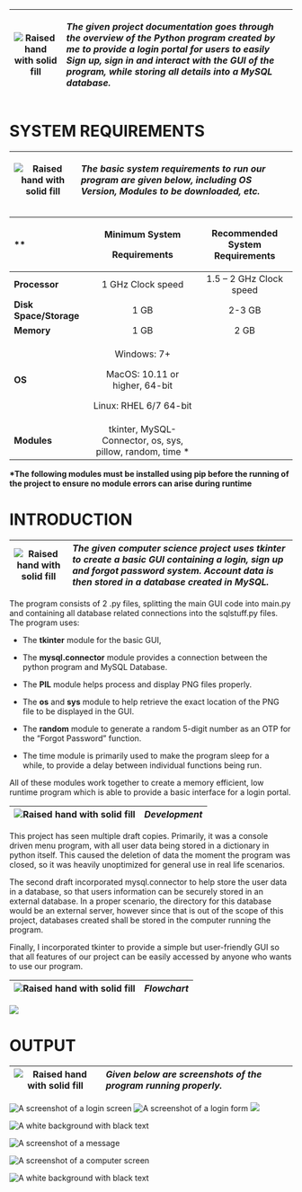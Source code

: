 

|![Raised hand with solid fill]|<p>*The given project documentation goes through the overview of the Python program created by me to provide a login portal for users to easily Sign up, sign in and interact with the GUI of the program, while storing all details into a MySQL database.* </p><p></p>|
| - | :- |

# **SYSTEM REQUIREMENTS**

|![Raised hand with solid fill]|<p>*The basic system requirements to run our program are given below, including OS Version, Modules to be downloaded, etc.* </p><p></p>|
| :-: | :- |

|**	|<p>**Minimum System**</p><p>**Requirements**</p>|**Recommended System Requirements**|
| :- | :-: | :-: |
|**Processor**|1 GHz Clock speed|1\.5 – 2 GHz Clock speed|
|**Disk Space/Storage**|1 GB|2-3 GB|
|**Memory**|1 GB|2 GB|
|**OS**|<p>Windows: 7+</p><p>MacOS: 10.11 or higher, 64-bit</p><p>Linux: RHEL 6/7 64-bit</p>||
|**Modules**|tkinter, MySQL-Connector, os, sys, pillow, random, time \*||

**\*The following modules must be installed using pip before the running of the project to ensure no module errors can arise during runtime**
# **INTRODUCTION**

|![Raised hand with solid fill]|*The given computer science project uses tkinter to create a basic GUI containing a login, sign up and forgot password system. Account data is then stored in a database created in MySQL.*|
| :-: | :- |

The program consists of 2 .py files, splitting the main GUI code into main.py and containing all database related connections into the sqlstuff.py files. The program uses:

- The **tkinter** module for the basic GUI, 

- The **mysql.connector** module provides a connection between the python program and MySQL Database. 

- The **PIL** module helps process and display PNG files properly.

- The **os** and **sys** module to help retrieve the exact location of the PNG file to be displayed in the GUI.

- The **random** module to generate a random 5-digit number as an OTP for the “Forgot Password” function. 

- The time module is primarily used to make the program sleep for a while, to provide a delay between individual functions being run. 

All of these modules work together to create a memory efficient, low runtime program which is able to provide a basic interface for a login portal. 


|![Raised hand with solid fill]|*Development*|
| :-: | :- |

This project has seen multiple draft copies. Primarily, it was a console driven menu program, with all user data being stored in a dictionary in python itself. This caused the deletion of data the moment the program was closed, so it was heavily unoptimized for general use in real life scenarios. 

The second draft incorporated mysql.connector to help store the user data in a database, so that users information can be securely stored in an external database. In a proper scenario, the directory for this database would be an external server, however since that is out of the scope of this project, databases created shall be stored in the computer running the program. 

Finally, I incorporated tkinter to provide a simple but user-friendly GUI so that all features of our project can be easily accessed by anyone who wants to use our program. 

|![Raised hand with solid fill]|*Flowchart*|
| :-: | :- |

![](Aspose.Words.5f9428f4-9848-452a-8362-ed691ebbebf9.003.png)

# **OUTPUT**
|![Raised hand with solid fill]|*Given below are screenshots of the program running properly.* |
| :-: | :- |

![A screenshot of a login screen](Aspose.Words.5f9428f4-9848-452a-8362-ed691ebbebf9.004.png)
![A screenshot of a login form](Aspose.Words.5f9428f4-9848-452a-8362-ed691ebbebf9.005.png)
![](Aspose.Words.5f9428f4-9848-452a-8362-ed691ebbebf9.006.png)


![A white background with black text](Aspose.Words.5f9428f4-9848-452a-8362-ed691ebbebf9.007.png)





![A screenshot of a message](Aspose.Words.5f9428f4-9848-452a-8362-ed691ebbebf9.008.png)	




![A screenshot of a computer screen](Aspose.Words.5f9428f4-9848-452a-8362-ed691ebbebf9.009.png)





![A white background with black text](Aspose.Words.5f9428f4-9848-452a-8362-ed691ebbebf9.010.png)




[Raised hand with solid fill]: Aspose.Words.5f9428f4-9848-452a-8362-ed691ebbebf9.002.png
